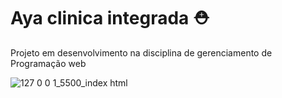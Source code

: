 # Aya clinica integrada ⛑

Projeto em desenvolvimento na disciplina de gerenciamento de Programação web


![127 0 0 1_5500_index html](https://user-images.githubusercontent.com/58180357/192841544-086fb6f6-8861-4fb7-b396-77902d49edc0.png)
